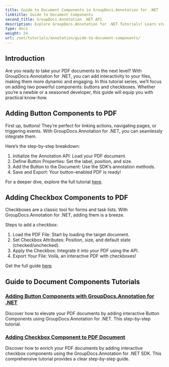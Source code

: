 ```yaml
---
title: Guide to Document Components in GroupDocs.Annotation for .NET
linktitle: Guide to Document Components
second_title: GroupDocs.Annotation .NET API
description: Explore GroupDocs.Annotation for .NET Tutorials! Learn step-by-step to add interactive buttons and checkboxes to PDF documents with ease.
type: docs
weight: 24
url: /net/tutorials/annotation/guide-to-document-components/
---
```

## Introduction

Are you ready to take your PDF documents to the next level? With GroupDocs.Annotation for .NET, you can add interactivity to your files, making them more dynamic and engaging. In this tutorial series, we’ll focus on adding two powerful components: buttons and checkboxes. Whether you’re a newbie or a seasoned developer, this guide will equip you with practical know-how.  

## Adding Button Components to PDF  

First up, buttons! They’re perfect for linking actions, navigating pages, or triggering events. With GroupDocs.Annotation for .NET, you can seamlessly integrate them.  

Here’s the step-by-step breakdown:  
1. Initialize the Annotation API: Load your PDF document.  
2. Define Button Properties: Set the label, position, and size.  
3. Add the Button to the Document: Use the SDK’s annotation methods.  
4. Save and Export: Your button-enabled PDF is ready!  

For a deeper dive, explore the full tutorial [here](./adding-button-component/).  

## Adding Checkbox Components to PDF  

Checkboxes are a classic tool for forms and task lists. With GroupDocs.Annotation for .NET, adding them is a breeze.  

Steps to add a checkbox:  
1. Load the PDF File: Start by loading the target document.  
2. Set Checkbox Attributes: Position, size, and default state (checked/unchecked).  
3. Apply the Checkbox: Integrate it into your PDF using the API.  
4. Export Your File: Voilà, an interactive PDF with checkboxes!  

Get the full guide [here](./adding-checkbox-component/).  

## Guide to Document Components Tutorials
### [Adding Button Components with GroupDocs.Annotation for .NET](./adding-button-component/)
Discover how to elevate your PDF documents by adding interactive Button Components using GroupDocs.Annotation for .NET. This step-by-step tutorial.
### [Adding Checkbox Component to PDF Document](./adding-checkbox-component/)
Discover how to enrich your PDF documents by adding interactive checkbox components using the GroupDocs.Annotation for .NET SDK. This comprehensive tutorial provides a clear step-by-step guide.
